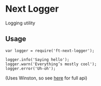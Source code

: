 # Next Logger

Logging utility

## Usage

```
var logger = require('ft-next-logger');

logger.info('Saying hello');
logger.warn('Everything’s mostly cool');
logger.error('Uh-oh');
```

(Uses Winston, so see [here](https://github.com/winstonjs/winston) for full api)
